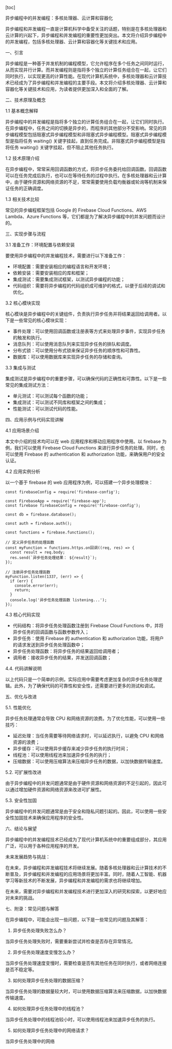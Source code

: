 
[toc]                    
                
                
异步编程中的并发编程：多核处理器、云计算和容器化

异步编程和并发编程一直是计算机科学中备受关注的话题，特别是在多核处理器和云计算的兴起下，异步编程和并发编程的重要性更加突出。本文将介绍异步编程中的并发编程，包括多核处理器、云计算和容器化等关键技术和应用。

一、引言

异步编程是一种基于并发机制的编程模型，它允许程序在多个任务之间同时运行，从而实现并行计算。而并发编程则是指将多个独立的计算任务组合在一起，让它们同时执行，以实现更高的计算性能。在现代计算机系统中，多核处理器和云计算技术已经成为了异步编程和并发编程的主要手段。本文将介绍多核处理器、云计算和容器化等关键技术和应用，为读者提供更加深入和全面的了解。

二、技术原理及概念

1.1 基本概念解释

异步编程中的并发编程是指将多个独立的计算任务组合在一起，让它们同时执行。在异步编程中，任务之间的切换是异步的，而程序的其他部分不受影响。常见的异步编程模型包括阻塞式异步编程模型和非阻塞式异步编程模型。阻塞式异步编程模型是指将任务 waiting() 关键字挂起，直到任务完成。非阻塞式异步编程模型是指将任务 waiting() 关键字挂起，但不阻止其他任务执行。

1.2 技术原理介绍

在异步编程中，常常采用回调函数的方式，将异步任务委托给回调函数。回调函数可以在任务完成后执行，也可以在等待任务的过程中执行。在多核处理器和云计算中，由于硬件资源和网络资源的不足，常常需要使用负载均衡器或轮询等机制来保证任务的正确调度。

1.3 相关技术比较

常见的异步编程框架包括 Google 的 Firebase Cloud Functions、AWS Lambda、Azure Functions 等，它们都是为了解决异步编程中的并发问题而设计的。

三、实现步骤与流程

3.1 准备工作：环境配置与依赖安装

要使用异步编程中的并发编程技术，需要进行以下准备工作：

- 环境配置：需要安装相应的编程语言和开发环境；
- 依赖安装：需要安装相应的库和框架；
- 集成测试：需要集成测试框架，以测试异步编程的功能；
- 代码组织：需要将异步编程的代码组织成可维护的格式，以便于后续的调试和优化。

3.2 核心模块实现

核心模块是异步编程中的关键组件，负责执行异步任务并将结果返回给调用者。以下是一些常见的核心模块实现：

- 事件处理：可以使用回调函数或注册表等方式来处理异步事件，实现异步任务的触发和执行。
- 消息队列：可以使用消息队列来实现异步任务的排队和调度。
- 分布式锁：可以使用分布式锁来保证异步任务的顺序性和可靠性。
- 数据库：可以使用数据库来实现异步任务的存储和查询。

3.3 集成与测试

集成测试是异步编程中的重要步骤，可以确保代码的正确性和可靠性。以下是一些常见的集成测试方法：

- 单元测试：可以测试每个函数的功能；
- 集成测试：可以测试不同库和框架之间的集成；
- 性能测试：可以测试代码的性能。

四、应用示例与代码实现讲解

4.1 应用场景介绍

本文中介绍的技术均可以在 web 应用程序和移动应用程序中使用。以 firebase 为例，我们可以使用 Firebase Cloud Functions 来进行异步任务的处理。同时，也可以使用 Firebase 的 authentication 和 authorization 功能，来确保用户的安全认证。

4.2 应用实例分析

以一个基于 firebase 的 web 应用程序为例，可以搭建一个异步处理模块：

```
const firebaseConfig = require('firebase-config');

const FirebaseApp = require('firebase-app');
const firebase firebaseConfig = require('firebase-config');

const db = firebase.database();

const auth = firebase.auth();

const functions = firebase.functions();

// 定义异步任务的处理函数
const myFunction = functions.https.on回调((req, res) => {
  const result = req.body;
  res.send(`异步任务处理结果： ${result}`);
});

// 注册异步任务处理函数
myFunction.listen(1337, (err) => {
  if (err) {
    console.error(err);
    return;
  }
  console.log('异步任务处理函数 listening...');
});
```

4.3 核心代码实现

- 代码结构：将异步任务处理函数注册到 Firebase Cloud Functions 中，并将异步任务的回调函数与函数参数传入；
- 异步任务：使用 Firebase 的 authentication 和 authorization 功能，将用户的请求发送到异步任务处理函数中；
- 异步任务处理函数：将异步任务的结果返回给调用者；
- 调用者：接收异步任务的结果，并发送回调函数；

4.4. 代码讲解说明

以上代码只是一个简单的示例，实际应用中需要考虑更加复杂的异步任务处理逻辑。此外，为了确保代码的可靠性和安全性，还需要进行更多的测试和调试。

五、优化与改进

5.1. 性能优化

异步任务处理通常会导致 CPU 和网络资源的浪费。为了优化性能，可以使用一些技巧：

- 延迟处理：当任务需要等待网络请求时，可以延迟执行，以避免 CPU 和网络资源的浪费；
- 异步缓存：可以使用异步缓存来减少异步任务的执行时间；
- 线程池：可以使用线程池来加速异步任务的执行；
- 压缩数据：可以使用压缩算法来压缩异步任务的数据，以加快数据传输速度。

5.2. 可扩展性改进

由于异步编程中的并发问题通常是由于硬件资源和网络资源的不足引起的，因此可以通过增加硬件资源和网络资源来改进可扩展性。

5.3. 安全性加固

异步编程中的并发问题通常是由于安全和隐私问题引起的。因此，可以使用一些安全性加固技术来确保应用程序的安全性。

六、结论与展望

异步编程中的并发编程技术已经成为了现代计算机系统中的重要组成部分，其应用广泛，可以用于各种应用程序的开发。

未来发展趋势与挑战：

在未来，异步编程和并发编程技术将继续发展。随着多核处理器和云计算技术的不断普及，异步编程和并发编程的应用场景将更加丰富。同时，随着人工智能、机器学习等新技术的不断发展，异步编程和并发编程的需求也将继续增加。

在未来，需要对异步编程和并发编程技术进行更加深入的研究和探索，以更好地应对未来的挑战。

七、附录：常见问题与解答

在异步编程中，可能会出现一些问题，以下是一些常见的问题及其解答：

1. 异步任务处理失败怎么办？

当异步任务处理失败时，需要重新尝试并检查是否存在异常情况。

2. 异步任务处理速度变慢怎么办？

当异步任务处理速度变慢时，需要检查是否有其他任务在同时执行，或者网络连接是否不稳定等。

3. 如何处理异步任务处理的数据压缩？

当异步任务处理的数据量较大时，可以使用数据压缩算法来压缩数据，以加快数据传输速度。

4. 如何处理异步任务处理中的线程池？

当异步任务处理中的线程池较小时，可以使用线程池来加速异步任务的执行。

5. 如何处理异步任务处理中的网络请求？

当异步任务处理中的网络

